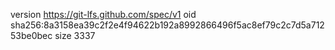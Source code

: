 version https://git-lfs.github.com/spec/v1
oid sha256:8a3158ea39c2f2e4f94622b192a8992866496f5ac8ef79c2c7d5a71253be0bec
size 3337
